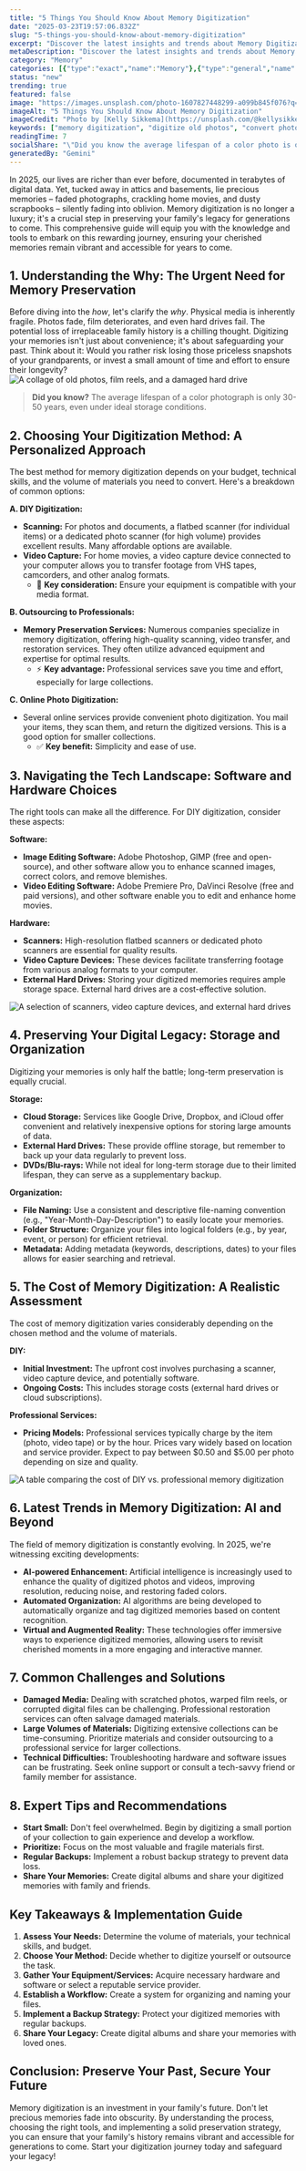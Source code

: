 ```yaml
---
title: "5 Things You Should Know About Memory Digitization"
date: "2025-03-23T19:57:06.832Z"
slug: "5-things-you-should-know-about-memory-digitization"
excerpt: "Discover the latest insights and trends about Memory Digitization. This comprehensive guide covers everything you need to know about Memory Digitization in 2025."
metaDescription: "Discover the latest insights and trends about Memory Digitization. This comprehensive guide covers everything you need to know about Memory Digitization in..."
category: "Memory"
categories: [{"type":"exact","name":"Memory"},{"type":"general","name":"Information Technology"},{"type":"medium","name":"Data Management"},{"type":"specific","name":"Digital Archiving"},{"type":"niche","name":"Photo Restoration"}]
status: "new"
trending: true
featured: false
image: "https://images.unsplash.com/photo-1607827448299-a099b845f076?q=85&w=1200&fit=max&fm=webp&auto=compress"
imageAlt: "5 Things You Should Know About Memory Digitization"
imageCredit: "Photo by [Kelly Sikkema](https://unsplash.com/@kellysikkema) on Unsplash"
keywords: ["memory digitization", "digitize old photos", "convert photos to digital", "memory preservation services", "digitize home movies", "scan old photos", "photo digitization cost", "best memory digitization software", "online photo digitization", "how to digitize family memories"]
readingTime: 7
socialShare: "\"Did you know the average lifespan of a color photo is only 50 years? Don't let your precious memories fade – digitize them today!\""
generatedBy: "Gemini"
---
```




In 2025, our lives are richer than ever before, documented in terabytes of digital data.  Yet, tucked away in attics and basements, lie precious memories – faded photographs, crackling home movies, and dusty scrapbooks – silently fading into oblivion.  Memory digitization is no longer a luxury; it's a crucial step in preserving your family's legacy for generations to come. This comprehensive guide will equip you with the knowledge and tools to embark on this rewarding journey, ensuring your cherished memories remain vibrant and accessible for years to come.

## 1. Understanding the Why: The Urgent Need for Memory Preservation

Before diving into the *how*, let's clarify the *why*.  Physical media is inherently fragile.  Photos fade, film deteriorates, and even hard drives fail.  The potential loss of irreplaceable family history is a chilling thought.  Digitizing your memories isn't just about convenience; it's about safeguarding your past.  Think about it:  Would you rather risk losing those priceless snapshots of your grandparents, or invest a small amount of time and effort to ensure their longevity? ![A collage of old photos, film reels, and a damaged hard drive](https://images.unsplash.com/photo-1607827448299-a099b845f076?q=85&w=1200&fit=max&fm=webp&auto=compress)

> **Did you know?**  The average lifespan of a color photograph is only 30-50 years, even under ideal storage conditions.

## 2. Choosing Your Digitization Method: A Personalized Approach

The best method for memory digitization depends on your budget, technical skills, and the volume of materials you need to convert.  Here's a breakdown of common options:

**A. DIY Digitization:**

* **Scanning:**  For photos and documents, a flatbed scanner (for individual items) or a dedicated photo scanner (for high volume) provides excellent results.  Many affordable options are available.
* **Video Capture:**  For home movies, a video capture device connected to your computer allows you to transfer footage from VHS tapes, camcorders, and other analog formats.
    * 🔑 **Key consideration:** Ensure your equipment is compatible with your media format.

**B. Outsourcing to Professionals:**

* **Memory Preservation Services:**  Numerous companies specialize in memory digitization, offering high-quality scanning, video transfer, and restoration services.  They often utilize advanced equipment and expertise for optimal results.
    * ⚡ **Key advantage:**  Professional services save you time and effort, especially for large collections.

**C. Online Photo Digitization:**

* Several online services provide convenient photo digitization. You mail your items, they scan them, and return the digitized versions.  This is a good option for smaller collections.
    * ✅ **Key benefit:** Simplicity and ease of use.

## 3. Navigating the Tech Landscape: Software and Hardware Choices

The right tools can make all the difference.  For DIY digitization, consider these aspects:

**Software:**

* **Image Editing Software:**  Adobe Photoshop, GIMP (free and open-source), and other software allow you to enhance scanned images, correct colors, and remove blemishes.
* **Video Editing Software:**  Adobe Premiere Pro, DaVinci Resolve (free and paid versions), and other software enable you to edit and enhance home movies.

**Hardware:**

* **Scanners:**  High-resolution flatbed scanners or dedicated photo scanners are essential for quality results.
* **Video Capture Devices:**  These devices facilitate transferring footage from various analog formats to your computer.
* **External Hard Drives:**  Storing your digitized memories requires ample storage space. External hard drives are a cost-effective solution.

![A selection of scanners, video capture devices, and external hard drives](https://images.unsplash.com/photo-1607827447604-d9a8c439186e?q=85&w=1200&fit=max&fm=webp&auto=compress)

## 4.  Preserving Your Digital Legacy: Storage and Organization

Digitizing your memories is only half the battle; long-term preservation is equally crucial.

**Storage:**

* **Cloud Storage:**  Services like Google Drive, Dropbox, and iCloud offer convenient and relatively inexpensive options for storing large amounts of data.
* **External Hard Drives:**  These provide offline storage, but remember to back up your data regularly to prevent loss.
* **DVDs/Blu-rays:** While not ideal for long-term storage due to their limited lifespan, they can serve as a supplementary backup.

**Organization:**

* **File Naming:**  Use a consistent and descriptive file-naming convention (e.g., "Year-Month-Day-Description") to easily locate your memories.
* **Folder Structure:**  Organize your files into logical folders (e.g., by year, event, or person) for efficient retrieval.
* **Metadata:**  Adding metadata (keywords, descriptions, dates) to your files allows for easier searching and retrieval.

## 5.  The Cost of Memory Digitization: A Realistic Assessment

The cost of memory digitization varies considerably depending on the chosen method and the volume of materials.

**DIY:**

* **Initial Investment:**  The upfront cost involves purchasing a scanner, video capture device, and potentially software.
* **Ongoing Costs:**  This includes storage costs (external hard drives or cloud subscriptions).

**Professional Services:**

* **Pricing Models:**  Professional services typically charge by the item (photo, video tape) or by the hour.  Prices vary widely based on location and service provider.  Expect to pay between $0.50 and $5.00 per photo depending on size and quality.

![A table comparing the cost of DIY vs. professional memory digitization](https://images.unsplash.com/photo-1598146621261-7cdbb2b30d4b?q=85&w=1200&fit=max&fm=webp&auto=compress)

## 6.  Latest Trends in Memory Digitization: AI and Beyond

The field of memory digitization is constantly evolving.  In 2025, we're witnessing exciting developments:

* **AI-powered Enhancement:**  Artificial intelligence is increasingly used to enhance the quality of digitized photos and videos, improving resolution, reducing noise, and restoring faded colors.
* **Automated Organization:**  AI algorithms are being developed to automatically organize and tag digitized memories based on content recognition.
* **Virtual and Augmented Reality:**  These technologies offer immersive ways to experience digitized memories, allowing users to revisit cherished moments in a more engaging and interactive manner.

## 7.  Common Challenges and Solutions

* **Damaged Media:**  Dealing with scratched photos, warped film reels, or corrupted digital files can be challenging.  Professional restoration services can often salvage damaged materials.
* **Large Volumes of Materials:**  Digitizing extensive collections can be time-consuming.  Prioritize materials and consider outsourcing to a professional service for larger collections.
* **Technical Difficulties:**  Troubleshooting hardware and software issues can be frustrating.  Seek online support or consult a tech-savvy friend or family member for assistance.

## 8. Expert Tips and Recommendations

* **Start Small:**  Don't feel overwhelmed. Begin by digitizing a small portion of your collection to gain experience and develop a workflow.
* **Prioritize:**  Focus on the most valuable and fragile materials first.
* **Regular Backups:**  Implement a robust backup strategy to prevent data loss.
* **Share Your Memories:**  Create digital albums and share your digitized memories with family and friends.

## Key Takeaways & Implementation Guide

1.  **Assess Your Needs:** Determine the volume of materials, your technical skills, and budget.
2. **Choose Your Method:** Decide whether to digitize yourself or outsource the task.
3. **Gather Your Equipment/Services:** Acquire necessary hardware and software or select a reputable service provider.
4. **Establish a Workflow:** Create a system for organizing and naming your files.
5. **Implement a Backup Strategy:** Protect your digitized memories with regular backups.
6. **Share Your Legacy:** Create digital albums and share your memories with loved ones.

## Conclusion: Preserve Your Past, Secure Your Future

Memory digitization is an investment in your family's future.  Don't let precious memories fade into obscurity.  By understanding the process, choosing the right tools, and implementing a solid preservation strategy, you can ensure that your family's history remains vibrant and accessible for generations to come.  Start your digitization journey today and safeguard your legacy!

